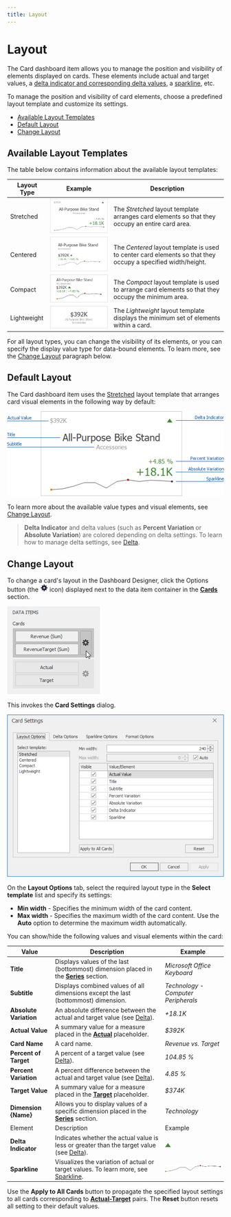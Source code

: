 ```yaml
---
title: Layout
---
```

# Layout
The Card dashboard item allows you to manage the position and visibility of elements displayed on cards. These elements include actual and target values, a [delta indicator and corresponding delta values](../../../../../dashboard-for-desktop/articles/dashboard-designer/designing-dashboard-items/cards/delta.md), a [sparkline](../../../../../dashboard-for-desktop/articles/dashboard-designer/designing-dashboard-items/cards/sparkline.md), etc.

To manage the position and visibility of card elements, choose a predefined layout template and customize its settings.
* [Available Layout Templates](#available)
* [Default Layout](#default)
* [Change Layout](#change)

## <a name="available"/>Available Layout Templates
The table below contains information about the available layout templates:

| Layout Type | Example | Description |
|---|---|---|
| Stretched | ![Card_StretchedLayout](../../../../images/Img128069.png) | The _Stretched_ layout template arranges card elements so that they occupy an entire card area. |
| Centered | ![Card_CompactLayout](../../../../images/Img128070.png) | The _Centered_ layout template is used to center card elements so that they occupy a specified width/height. |
| Compact | ![Card_CompactLayoutTemplate](../../../../images/Img128402.png) | The _Compact_ layout template is used to arrange card elements so that they occupy the minimum area. |
| Lightweight | ![Card_LightweightLayoutTemplate](../../../../images/Img128403.png) | The _Lightweight_ layout template displays the minimum set of elements within a card. |

For all layout types, you can change the visibility of its elements, or you can specify the display value type for data-bound elements. To learn more, see the [Change Layout](#change) paragraph below.

## <a name="default"/>Default Layout
The Card dashboard item uses the [Stretched](#available) layout template that arranges card visual elements in the following way by default:

![Card_StretchedLayout_VisualElements](../../../../images/Img128175.png)

To learn more about the available value types and visual elements, see [Change Layout](#change).

> **Delta Indicator** and delta values (such as **Percent Variation** or **Absolute Variation**) are colored depending on delta settings. To learn how to manage delta settings, see [Delta](../../../../../dashboard-for-desktop/articles/dashboard-designer/designing-dashboard-items/cards/delta.md).

## <a name="change"/>Change Layout
To change a card's layout in the Dashboard Designer, click the Options button (the ![DataItemsArea_OptionsButton](../../../../images/Img20167.png) icon) displayed next to the data item container in the **[Cards](../../../../../dashboard-for-desktop/articles/dashboard-designer/designing-dashboard-items/cards/providing-data.md)** section.

![Cards_DeltaOptions_OptionsButton](../../../../images/Img19985.png)

This invokes the **Card Settings** dialog.

![CardSettings_LayoutOptionsTab](../../../../images/Img128293.png)

On the **Layout Options** tab, select the required layout type in the **Select template** list and specify its settings:
* **Min width** - Specifies the minimum width of the card content.
* **Max width** - Specifies the maximum width of the card content. Use the **Auto** option to determine the maximum width automatically.

You can show/hide the following values and visual elements within the card:

| Value | Description | Example |
|---|---|---|
| **Title** | Displays values of the last (bottommost) dimension placed in the **[Series](../../../../../dashboard-for-desktop/articles/dashboard-designer/designing-dashboard-items/cards/providing-data.md)** section. | _Microsoft Office Keyboard_ |
| **Subtitle** | Displays combined values of all dimensions except the last (bottommost) dimension. | _Technology - Computer Peripherals_ |
| **Absolute Variation** | An absolute difference between the actual and target value (see [Delta](../../../../../dashboard-for-desktop/articles/dashboard-designer/designing-dashboard-items/cards/delta.md)). | _+18.1K_ |
| **Actual Value** | A summary value for a measure placed in the **[Actual](../../../../../dashboard-for-desktop/articles/dashboard-designer/designing-dashboard-items/cards/providing-data.md)** placeholder. | _$392K_ |
| **Card Name** | A card name. | _Revenue vs. Target_ |
| **Percent of Target** | A percent of a target value (see [Delta](../../../../../dashboard-for-desktop/articles/dashboard-designer/designing-dashboard-items/cards/delta.md)). | _104.85 %_ |
| **Percent Variation** | A percent difference between the actual and target value (see [Delta](../../../../../dashboard-for-desktop/articles/dashboard-designer/designing-dashboard-items/cards/delta.md)). | _4.85 %_ |
| **Target Value** | A summary value for a measure placed in the **[Target](../../../../../dashboard-for-desktop/articles/dashboard-designer/designing-dashboard-items/cards/providing-data.md)** placeholder. | _$374K_ |
| **Dimension {Name}** | Allows you to display values of a specific dimension placed in the **[Series](../../../../../dashboard-for-desktop/articles/dashboard-designer/designing-dashboard-items/cards/providing-data.md)** section. | _Technology_ |
| Element | Description | Example |
| **Delta Indicator** | Indicates whether the actual value is less or greater than the target value (see [Delta](../../../../../dashboard-for-desktop/articles/dashboard-designer/designing-dashboard-items/cards/delta.md)). | ![Card_DeltaIndicatorExample](../../../../images/Img128298.png) |
| **Sparkline** | Visualizes the variation of actual or target values. To learn more, see [Sparkline](../../../../../dashboard-for-desktop/articles/dashboard-designer/designing-dashboard-items/cards/sparkline.md). | ![Card_SparklineExample](../../../../images/Img128299.png) |

Use the **Apply to All Cards** button to propagate the specified layout settings to all cards corresponding to **[Actual-Target](../../../../../dashboard-for-desktop/articles/dashboard-designer/designing-dashboard-items/cards/providing-data.md)** pairs. The **Reset** button resets all setting to their default values.